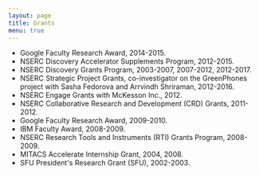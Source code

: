```yaml
---
layout: page
title: Grants
menu: true
---
```


* Google Faculty Research Award, 2014-2015.
* NSERC Discovery Accelerator Supplements Program, 2012-2015.
* NSERC Discovery Grants Program, 2003-2007, 2007-2012, 2012-2017.
* NSERC Strategic Project Grants, co-investigator on the GreenPhones project with Sasha Fedorova and Arrvindh Shriraman, 2012-2016.
* NSERC Engage Grants with McKesson Inc., 2012.
* NSERC Collaborative Research and Development (CRD) Grants, 2011-2012.
* Google Faculty Research Award, 2009-2010.
* IBM Faculty Award, 2008-2009.
* NSERC Research Tools and Instruments (RTI) Grants Program, 2008-2009.
* MITACS Accelerate Internship Grant, 2004, 2008.
* SFU President's Research Grant (SFU), 2002-2003.
